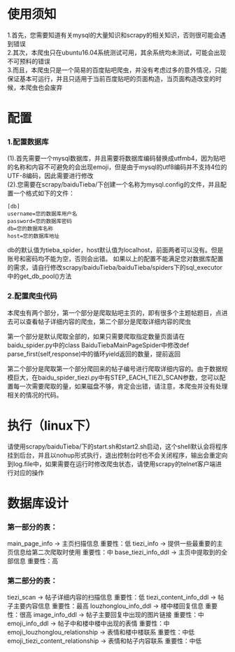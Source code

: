 # 使用须知
1.首先，您需要知道有关mysql的大量知识和scrapy的相关知识，否则很可能会遇到错误<br>
2.其次，本爬虫只在ubuntu16.04系统测试可用，其余系统均未测试，可能会出现不可预料的错误<br>
3.而且，本爬虫只是一个简易的百度贴吧爬虫，并没有考虑过多的意外情况，只能保证基本可运行，并且只适用于当前百度贴吧的页面构造，当页面构造改变的时候，本爬虫也会废弃

# 配置
### 1.配置数据库
(1).首先需要一个mysql数据库，并且需要将数据库编码替换成utfmb4，因为贴吧的名称和内容不可避免的会出现emoji，但是由于mysql的utf8编码并不支持4位的UTF-8编码，因此需要进行修改<br>
(2).您需要在scrapy/baiduTieba/下创建一个名称为mysql.config的文件，并且配置一个格式如下的文件：
```
[db]
username=您的数据库用户名
password=您的数据库密码
db=您的数据库名称
host=您的数据库地址

```
db的默认值为tieba_spider，host默认值为localhost，前面两者可以没有。但是账号和密码均不能为空，否则会出错。
如果以上的配置不能满足您对数据库配置的需求，请自行修改scrapy/baiduTieba/baiduTieba/spiders下的sql_executor中的get_db_pool()方法
### 2.配置爬虫代码
本爬虫有两个部分，第一个部分是爬取贴吧主页的，即有很多个主题帖题目，点进去可以查看帖子详细内容的爬虫，第二个部分是爬取详细内容的爬虫

第一个部分是默认爬取全部的，如果只需要爬取指定数量页面请在baidu_spider.py中的class BaiduTiebaMainPageSpider中修改def parse_first(self,response)中的循环yield返回的数量，提前返回

第二个部分是爬取第一个部分爬回来的帖子编号进行爬取详细内容的。由于数据规模巨大，在baidu_spider_tiezi.py中有STEP_EACH_TIEZI_SCAN参数，您可以配置每一次需要爬取的量，如果磁盘不够，肯定会出错，请注意，本爬虫并没有处理相关的情况的代码。

# 执行（linux下）
请使用scrapy/baiduTieba/下的start.sh和start2.sh启动，这个shell默认会将程序挂到后台，并且以nohup形式执行，退出控制台时也不会关闭程序，输出会重定向到log.file中，如果需要在运行时修改爬虫状态，请使用scrapy的telnet客户端进行对应的操作

# 数据库设计
### 第一部分的表：

main_page_info -> 主页扫描信息 重要性：低
tiezi_info -> 提供一些最重要的主页信息给第二次爬取时使用 重要性：中
base_tiezi_info_ddl -> 主页中提取到的全部信息 重要性：高

### 第二部分的表：

tiezi_scan -> 帖子详细内容的扫描信息 重要性：低
tiezi_content_info_ddl -> 帖子主要内容信息 重要性：最高
louzhonglou_info_ddl -> 楼中楼回复信息 重要性：很高
image_info_ddl -> 帖子主要回复中出现的图片链接 重要性：中
emoji_info_ddl -> 帖子中和楼中楼中出现的表情 重要性：中
emoji_louzhonglou_relationship -> 表情和楼中楼联系 重要性：中低
emoji_tiezi_content_relationship -> 表情和帖子内容联系 重要性：中低
